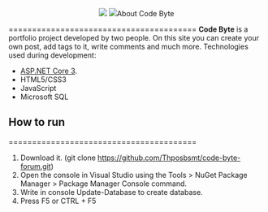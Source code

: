 <p align="center">
<img src="https://i.imgur.com/gU7BSuO.png>
</p>
<p align="center">
<img src="https://i.imgur.com/x5e0Jdc.png>
</p>

## About Code Byte
========================================
**Code Byte** is a portfolio project developed by two people. On this site you can create your own post, add tags to it, write comments 
and much more.
Technologies used during development:
- [ASP.NET Core 3](https://dotnet.microsoft.com/learn/aspnet/what-is-aspnet-core).
- HTML5/CSS3
- JavaScript
- Microsoft SQL
## How to run
========================================
1) Download it. (git clone https://github.com/Thposbsmt/code-byte-forum.git)  
2) Open the console in Visual Studio using the Tools > NuGet Package Manager > Package Manager Console command.
3) Write in console Update-Database to create database.
4) Press F5 or CTRL + F5
